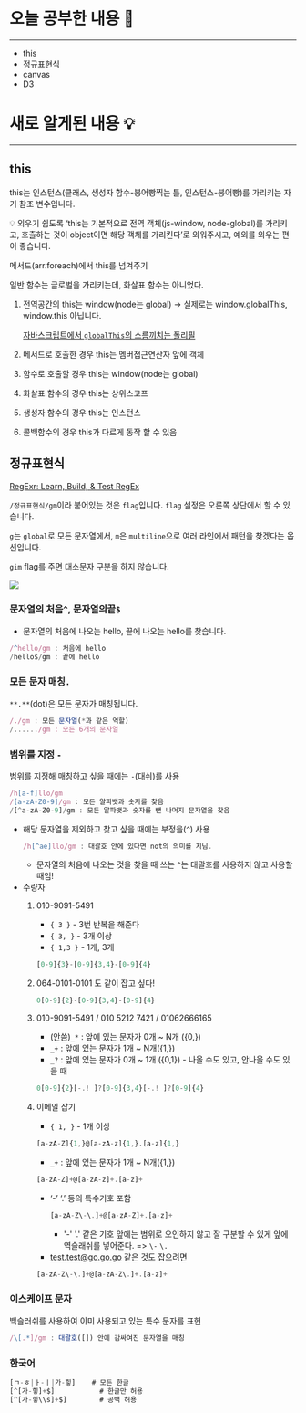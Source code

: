 # 오늘 공부한 내용 🌼

---

- this
- 정규표현식
- canvas
- D3

# 새로 알게된 내용 💡

---

## this

this는 인스턴스(클래스, 생성자 함수-붕어빵찍는 틀, 인스턴스-붕어빵)를 가리키는 자기 참조 변수입니다.

<aside>
💡 외우기 쉽도록 ‘this는 기본적으로 전역 객체(js-window, node-global)를 가리키고, 호출하는 것이 object이면 해당 객체를 가리킨다’로 외워주시고, 예외를 외우는 편이 좋습니다.

</aside>

메서드(arr.foreach)에서 this를 넘겨주기

일반 함수는 글로벌을 가리키는데, 화살표 함수는 아니었다.

1. 전역공간의 this는 window(node는 global) → 실제로는 window.globalThis, window.this 아닙니다.

   [자바스크립트에서 `globalThis`의 소름끼치는 폴리필](https://ui.toast.com/weekly-pick/ko_20190503)

2. 메서드로 호출한 경우 this는 멤버접근연산자 앞에 객체
3. 함수로 호출할 경우 this는 window(node는 global)
4. 화살표 함수의 경우 this는 상위스코프
5. 생성자 함수의 경우 this는 인스턴스
6. 콜백함수의 경우 this가 다르게 동작 할 수 있음

## 정규표현식

[RegExr: Learn, Build, & Test RegEx](https://regexr.com/5nvc2)

`/정규표현식/gm`이라 붙어있는 것은 `flag`입니다. `flag` 설정은 오른쪽 상단에서 할 수 있습니다.

`g`는 `global`로 모든 문자열에서, `m`은 `multiline`으로 여러 라인에서 패턴을 찾겠다는 옵션입니다.

`gim` flag를 주면 대소문자 구분을 하지 않습니다.

![](https://velog.velcdn.com/images/day_1226/post/a77a7e10-36f1-47a0-99ff-9dc5d36e851e/image.png)

### 문자열의 처음`^`, 문자열의끝`$`

- 문자열의 처음에 나오는 hello, 끝에 나오는 hello를 찾습니다.

```jsx
/^hello/gm : 처음에 hello
/hello$/gm : 끝에 hello
```

### 모든 문자 매칭`.`

`**.**`(dot)은 모든 문자가 매칭됩니다.

```jsx
/./gm : 모든 문자열(*과 같은 역할)
/....../gm : 모든 6개의 문자열
```

### 범위를 지정 `-`

범위를 지정해 매칭하고 싶을 때에는 `-`(대쉬)를 사용

```jsx
/h[a-f]llo/gm
/[a-zA-Z0-9]/gm : 모든 알파뱃과 숫자를 찾음
/[^a-zA-Z0-9]/gm : 모든 알파뱃과 숫자를 뺀 나머지 문자열을 찾음
```

- 해당 문자열을 제외하고 찾고 싶을 때에는 부정을(`^`) 사용
  ```jsx
  /h[^ae]llo/gm : 대괄호 안에 있다면 not의 의미를 지님.
  ```
  - 문자열의 처음에 나오는 것을 찾을 때 쓰는 `^`는 대괄호를 사용하지 않고 사용할 때임!
- 수량자
  1. 010-9091-5491

     - `{ 3 }` - 3번 반복을 해준다
     - `{ 3, }` - 3개 이상
     - `{ 1,3 }` - 1개, 3개

     ```jsx
     [0-9]{3}-[0-9]{3,4}-[0-9]{4}
     ```

  2. 064-0101-0101 도 같이 잡고 싶다!

     ```jsx
     0[0-9]{2}-[0-9]{3,4}-[0-9]{4}
     ```

  3. 010-9091-5491 / 010 5212 7421 / 01062666165

     - (안씀)`_*` : 앞에 있는 문자가 0개 ~ N개 ({0,})
     - `_+` : 앞에 있는 문자가 1개 ~ N개({1,})
     - `_?` : 앞에 있는 문자가 0개 ~ 1개 ({0,1}) - 나올 수도 있고, 안나올 수도 있을 때

     ```jsx
     0[0-9]{2}[-.! ]?[0-9]{3,4}[-.! ]?[0-9]{4}
     ```

  4. 이메일 잡기

     - `{ 1, }` - 1개 이상

     ```jsx
     [a-zA-Z]{1,}@[a-zA-z]{1,}.[a-z]{1,}
     ```

     - `_+` : 앞에 있는 문자가 1개 ~ N개({1,})

     ```jsx
     [a-zA-Z]+@[a-zA-z]+.[a-z]+
     ```

     - ‘-’ ‘.’ 등의 특수기호 포함
       ```jsx
       [a-zA-Z\-\.]+@[a-zA-Z]+.[a-z]+

       ```
       - '-' '.' 같은 기호 앞에는 범위로 오인하지 않고 잘 구분할 수 있게 앞에 역슬래쉬를 넣어준다. => `\-` `\.`
     - test.test@go.go.go 같은 것도 잡으려면

     ```jsx
     [a-zA-Z\-\.]+@[a-zA-Z\.]+.[a-z]+
     ```

### 이스케이프 문자

백슬러쉬를 사용하여 이미 사용되고 있는 특수 문자를 표현

```jsx
/\[.*]/gm : 대괄호([]) 안에 감싸여진 문자열을 매칭
```

### 한국어

```jsx
[ㄱ-ㅎ|ㅏ-ㅣ|가-힣]    # 모든 한글
[^[가-힣]+$]           # 한글만 허용
[^[가-힣\\s]+$]        # 공백 허용
```
